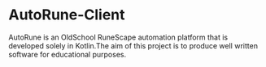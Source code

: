 # AutoRune-Client

AutoRune is an OldSchool RuneScape automation platform that is developed solely in Kotlin.The aim of this project is to produce well written software for educational purposes.
